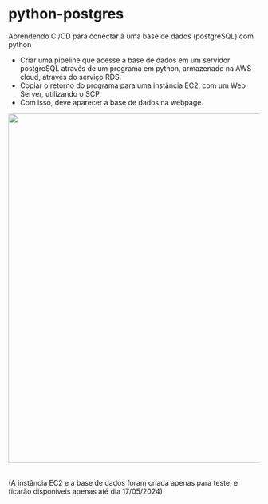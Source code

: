 # python-postgres
Aprendendo CI/CD para conectar à uma base de dados (postgreSQL) com python

- Criar uma pipeline que acesse a base de dados em um servidor postgreSQL através de um programa em python, armazenado na AWS cloud, através do serviço RDS.
- Copiar o retorno do programa para uma instância EC2, com um Web Server, utilizando o SCP.
- Com isso, deve aparecer a base de dados na webpage.

</div>
<div align="center">
<img src="https://github.com/manuelagranzotto/site-mg2/assets/147085226/b9fef2f4-4fce-4489-94c7-8792b1c805dc" width="700px" />
</div>
<br>

(A instância EC2 e a base de dados foram criada apenas para teste, e ficarão disponíveis apenas até dia 17/05/2024)
